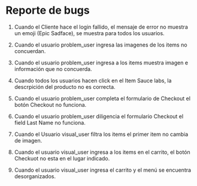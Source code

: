 # Reporte de bugs

1. Cuando el Cliente hace el login fallido, el mensaje de error no muestra un emoji (Epic Sadface), se muestra para todos los usuarios.

2. Cuando el usuario problem_user ingresa las imagenes de los items no concuerdan.

3. Cuando el usuario problem_user ingresa a los items muestra imagen e información que no concuerda.

4. Cuando todos los usuarios hacen click en el Item Sauce labs, la descrpición del producto no es correcta.

5. Cuando el usuario problem_user completa el formulario de Checkout el botón Checkout no funciona.

6. Cuando el usuario problem_user diligencia el formulario Checkout el field Last Name no funciona.

7. Cuando el Usuario visual_user filtra los items el primer item no cambia de imagen.

8. Cuando el usuario visual_user ingresa a los items en el carrito, el botón Checkuot no esta en el lugar indicado.

9. Cuando el usuario visual_user ingresa el carrito y el menú se encuentra desorganizados.